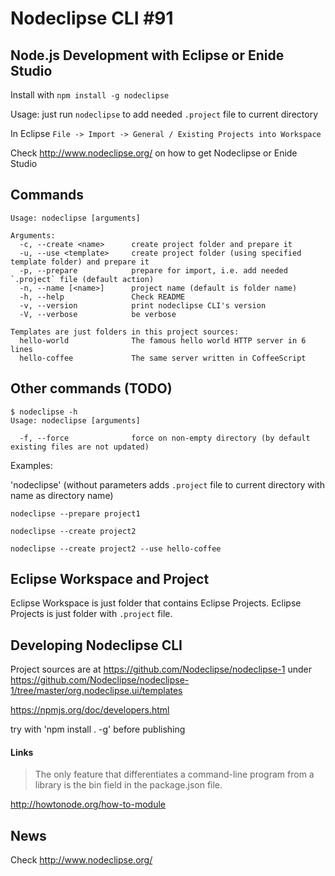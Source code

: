 

# Nodeclipse CLI #91

## Node.js Development with Eclipse or Enide Studio

Install with `npm install -g nodeclipse`

Usage: just run `nodeclipse` to add needed `.project` file to current directory

In Eclipse `File -> Import -> General / Existing Projects into Workspace`

Check <http://www.nodeclipse.org/> on how to get Nodeclipse or Enide Studio

## Commands

	Usage: nodeclipse [arguments]

	Arguments:
	  -c, --create <name>      create project folder and prepare it
	  -u, --use <template>     create project folder (using specified template folder) and prepare it
	  -p, --prepare            prepare for import, i.e. add needed `.project` file (default action)
	  -n, --name [<name>]      project name (default is folder name)
	  -h, --help               Check README
	  -v, --version            print nodeclipse CLI's version
	  -V, --verbose            be verbose

	Templates are just folders in this project sources:
	  hello-world              The famous hello world HTTP server in 6 lines
	  hello-coffee	           The same server written in CoffeeScript

## Other commands (TODO)

	$ nodeclipse -h
	Usage: nodeclipse [arguments]
	
      -f, --force              force on non-empty directory (by default existing files are not updated)

Examples:

'nodeclipse' (without parameters adds `.project` file to current directory with name as directory name)
	
	nodeclipse --prepare project1
	
	nodeclipse --create project2
	
	nodeclipse --create project2 --use hello-coffee

## Eclipse Workspace and Project

Eclipse Workspace is just folder that contains Eclipse Projects.
Eclipse Projects is just folder with `.project` file.

## Developing Nodeclipse CLI

Project sources are at https://github.com/Nodeclipse/nodeclipse-1
under https://github.com/Nodeclipse/nodeclipse-1/tree/master/org.nodeclipse.ui/templates

<https://npmjs.org/doc/developers.html>

try with 'npm install . -g' before publishing

#### Links

> The only feature that differentiates a command-line program from a library is the bin field in the package.json file.

<http://howtonode.org/how-to-module>

## News

Check <http://www.nodeclipse.org/>
